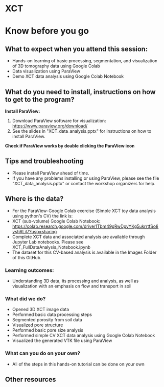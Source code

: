 # XCT

# Know before you go

## What to expect when you attend this session:

* Hands-on learning of basic processing, segmentation, and visualization of 3D tomography data using Google Colab
* Data visualization using ParaView
* Demo XCT data analysis using Google Colab Notebook

## What do you need to install, instructions on how to get to the program?

**Install ParaView:**

1. Download ParaView software for visualization: https://www.paraview.org/download/
2. See the slides in "XCT_data_analysis.pptx" for instructions on how to install ParaView.

**Check if ParaView works by double clicking the ParaView icon**

## Tips and troubleshooting

* Please install ParaView ahead of time.
* If you have any problems installing or using ParaView, please see the file "XCT_data_analysis.pptx" or contact the workshop organizers for help.

## Where is the data?

* For the ParaView-Google Colab exercise (Simple XCT toy data analysis using python's CV) the link is:
* XCT (sub-volume) Google Colab Notebook: https://colab.research.google.com/drive/1Tbm49gRwDpvYKg5ukrrtfSo8yshRLil7?usp=sharing
* Complete XCT data and associated analysis are available through Jupyter Lab notebooks. Please see XCT_FullDataAnalysis_Notebook.ipynb
* The dataset for this CV-based analysis is available in the Images Folder of this GitHub. 

### Learning outcomes:

* Understanding 3D data, its processing and analysis, as well as visualization with an emphasis on flow and transport in soil

### What did we do?

* Opened 3D XCT image data
* Performed basic data processing steps
* Segmented porosity from soil data
* Visualized pore structure
* Performed basic pore size analysis
* Performed simple CV XCT data analysis using Google Colab Notebook
* Visualized the generated VTK file using ParaView

### What can you do on your own?

* All of the steps in this hands-on tutorial can be done on your own

## Other resources